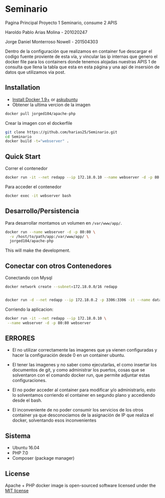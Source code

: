 # Seminario
Pagina Principal Proyecto 1 Seminario, consume 2 APIS

Haroldo Pablo Arias Molina - 201020247 

Jorge Daniel Monterroso Nowell - 201504303


Dentro de la configuración que realizamos en container fue descargar el codigo fuente proviente de esta vía, y vincular las ip internas que genero el docker file para los containers donde tenemos alojadas nuestras APIS 1 de consulta que llena la tabla que esta en esta página y una api de insersión de datos que utilizamos via post.

Installation
-------------------

 * [Install Docker 1.9+](https://docs.docker.com/installation/) or [askubuntu](http://askubuntu.com/a/473720)
 * Obtener la ultima vercion de la imagen
 
```bash
docker pull jorged104/apache-php
```
Crear la imagen con el dockerfile

```bash
git clone https://github.com/harias25/Seminario.git
cd Seminario
docker build -t="webserver" .
```

Quick Start
-------------------

Correr el contenedor

```bash
docker run -it --net redapp --ip 172.18.0.10 --name webserver -d -p 80:80 webserver
```

Para acceder el contenedor 

```bash
docker exec -it webserver bash
```

Desarrollo/Persistencia
-------------------

Para desarrollar montamos un volumen en  `/var/www/app/`.

```bash
docker run --name webserver -d -p 80:80 \
  -v /host/to/path/app:/var/www/app/ \
  jorged104/apache-php
```

This will make the development.

Conectar con otros Contenedores
-------------------

Conectando con Mysql

```bash
docker network create --subnet=172.18.0.0/16 redapp


docker run -d --net redapp --ip 172.18.0.2 -p 3306:3306 -it --name database -e MYSQL_ROOT_PASSWORD=**** database --character-set-server=utf8mb4 
```

Corriendo la aplicacion:

```bash
docker run -it --net redapp --ip 172.18.0.10 \
 --name webserver -d -p 80:80 webserver
```



ERRORES
-------------------
* El no utilizar correctamente las imagenes que ya vienen configuradas y hacer la configuración desde 0 en un container ubuntu. 

* El tener las imagenes y no saber como ejecutarlas, el como insertar los documentos de git, y como administrar los puertos, cosas que se solventaron con el comando docker run, que permite adjuntar estas configuraciones.

* El no poder acceder al container para modificar y/o administrarlo, esto lo solventamos corriendo el container en segundo plano y accediendo desde el bash.

* El inconveniente de no poder consumir los servicios de los otros container ya que desconociamos de la asignación de IP que realiza el docker, solventando esos inconvenientes 

Sistema
-------------------
 * Ubuntu 16.04
 * PHP  7.0
 * Composer (package manager)


License
-------------------

Apache + PHP docker image is open-sourced software licensed under the [MIT license](http://opensource.org/licenses/MIT)
